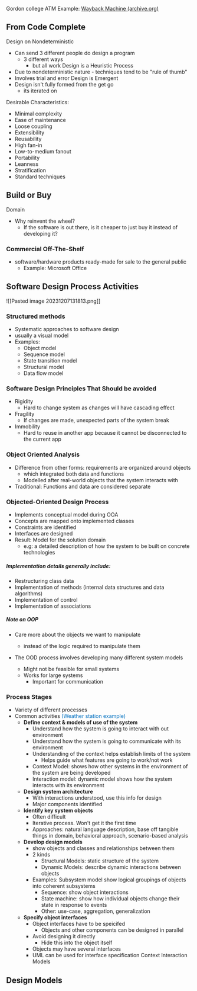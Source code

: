 Gordon college ATM Example: [Wayback Machine (archive.org)](https://web.archive.org/web/20180822010044/https://www.math-cs.gordon.edu/courses/cs211/ATMExample/)

## From Code Complete
Design on Nondeterministic
- Can send 3 different people do design a program
	- 3 different ways
		- but all work
Design is a Heuristic Process
- Due to nondeterministic nature - techniques tend to be "rule of thumb"
- Involves trial and error
Design is Emergent
- Design isn't fully formed from the get go
	- its iterated on

Desirable Characteristics:
- Minimal complexity
- Ease of maintenance
- Loose coupling
- Extensibility
- Reusability
- High fan-in
- Low-to-medium fanout
- Portability
- Leanness
- Stratification
- Standard techniques




## Build or Buy
Domain
- Why reinvent the wheel?
	- If the software is out there, is it cheaper to just buy it instead of developing it?
### Commercial Off-The-Shelf
- software/hardware products ready-made for sale to the general public
	- Example: Microsoft Office



## Software Design Process Activities
![[Pasted image 20231207131813.png]]
### Structured methods
- Systematic approaches to software design
- usually a visual model
- Examples:
	- Object model
	- Sequence model
	- State transition model
	- Structural model
	- Data flow model

### Software Design Principles That Should be avoided
- Rigidity
	- Hard to change system as changes will have cascading effect
- Fragility
	- If changes are made, unexpected parts of the system break
- Immobility
	- Hard to reuse in another app because it cannot be disconnected to the current app


### Object Oriented Analysis
- Difference from other forms: requirements are organized around objects
	- which integrated both data and functions
	- Modelled after real-world objects that the system interacts with
- Traditional: Functions and data are considered separate


### Objected-Oriented Design Process
- Implements conceptual model during OOA
- Concepts are mapped onto implemented classes
- Constraints are identified
- Interfaces are designed
- Result: Model for the solution domain
	- e.g: a detailed description of how the system to be built on concrete technologies

##### Implementation details generally include:
- Restructuring class data
- Implementation of methods (internal data structures and data algorithms)
- Implementation of control
- Implementation of associations


##### Note on OOP
- Care more about the objects we want to manipulate
	- instead of the logic required to manipulate them

- The OOD process involves developing many different system models
	- Might not be feasible for small systems
	- Works for large systems
		- Important for communication
### Process Stages
- Variety of different processes
- Common activities <span style="color:#0070c0">(Weather station example)</span>
	- **Define context & models of use of the system**
		- Understand how the system is going to interact with out environment
		- Understand how the system is going to communicate with its environment
		- Understanding of the context helps establish limits of the system
			- Helps guide what features are going to work/not work
		- Context Model: shows how other systems in the environment of the system are being developed
		- Interaction model: dynamic model shows how the system interacts with its environment
	- **Design system architecture**
		- With interactions understood, use this info for design
		- Major components identified
	- **Identify key system objects**
		- Often difficult
		- Iterative process. Won't get it the first time
		- Approaches: natural language description, base off tangible things in domain, behavioral approach, scenario-based analysis
	- **Develop design models**
		- show objects and classes and relationships between them
		- 2 kinds
			- Structural Models: static structure of the system
			- Dynamic Models: describe dynamic interactions between objects
		- Examples: Subsystem model show logical groupings of objects into coherent subsystems
			- Sequence: show object interactions
			- State machine: show how individual objects change their state in response to events
			- Other: use-case, aggregation, generalization
	- **Specify object interfaces**
		- Object interfaces have to be speicifed
			- Objects and other components can be designed in parallel
		- Avoid designing it directly
			- Hide this into the object itself
		- Objects may have several interfaces
		- UML can be used for interface specification
Context
Interaction Models


## Design Models

